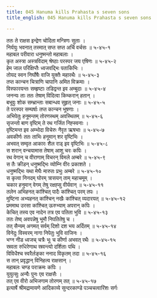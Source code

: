 ```yaml
---
title: 045 Hanuma kills Prahasta s seven sons
title_english: 045 Hanuma kills Prahasta s seven sons

---
```


<div class="audioEmbed"  caption="श्रीराम-हरिसीताराममूर्ति-घनपाठिभ्यां वचनम्" src="https://archive.org/download/Ramayana-recitation-Sriram-harisItArAmamUrti-Ghanapaati-v2/Kanda_5/Kanda_5_SK-045-Hanuma_kills_Prahasta_s_seven_sons.mp3"></div>

ततः ते राक्षस इन्द्रेण चोदिता मन्त्रिणः सुताः ।  
निर्ययुः भवनात् तस्मात् सप्त सप्त अर्चि वर्चसः ॥ ५-४५-१  
महाबल परीवारा धनुष्मन्तो महाबलाः ।  
कृत अस्त्रा अस्त्रविदाम् श्रेष्ठाः परस्पर जय एषिणः ॥ ५-४५-२  
हेम जाल परिक्षिप्तैः ध्वजवद्भिः पताकिभिः ।  
तोयद स्वन निर्घोषैः वाजि युक्तैः महारथैः ॥ ५-४५-३  
तप्त कान्चन चित्राणि चापानि अमित विक्रमाः ।  
विस्फारयन्तः सम्हृष्टाः तडिद्वन्त इव अम्बुदाः ॥ ५-४५-४  
जनन्यः ताः ततः तेषाम् विदित्वा किम्करान् हतान् ।  
बभूवुः शोक सम्भ्रान्ताः सबान्धव सुहृत् जनाः ॥ ५-४५-५  
ते परस्पर सम्घर्षाः तप्त कान्चन भूषणाः ।  
अभिपेतुः हनूमन्तम् तोरणस्थम् अवस्थितम् ॥ ५-४५-६  
सृजन्तो बाण वृष्टिम् ते रथ गर्जित निह्स्वनाः ।  
वृष्टिमन्त इव अम्भोदा विचेरुः नैरृत ऋषभाः ॥ ५-४५-७  
अवकीर्णः ततः ताभिः हनूमान् शर वृष्टिभिः ।  
अभवत् सम्वृत आकारः शैल राड् इव वृष्टिभिः ॥ ५-४५-८  
स शरान् वन्चयामास तेषाम् आशु चरः कपिः ।  
रथ वेगान् च वीराणाम् विचरन् विमले अम्बरे ॥ ५-४५-९  
स तैः क्रीडन् धनुष्मद्भिः व्योम्नि वीरः प्रकाशते ।  
धनुष्मद्भिः यथा मेघैः मारुतः प्रभुः अम्बरे ॥ ५-४५-१०  
स कृत्वा निनदम् घोरम् त्रासयन् ताम् महाचमूम् ।  
चकार हनुमान् वेगम् तेषु रक्षह्सु वीर्यवान् ॥ ५-४५-११  
तलेन अभिहनत् कांश्चित् पादैः कांश्चित् परम् तपः ।  
मुष्टिना अभ्यहनत् कांश्चिन् नखैः कांश्चित् व्यदारयत् ॥ ५-४५-१२  
प्रममाथ उरसा कांश्चित् ऊरुभ्याम् अपरान् कपिः ।  
केचित् तस्य एव नादेन तत्र एव पतिता भुवि ॥ ५-४५-१३  
ततः तेष्व् अवपन्नेषु भूमौ निपतितेषु च ।  
तत् सैन्यम् अगमत् सर्वम् दिशो दश भय अर्दितम् ॥ ५-४५-१४  
विनेदुः विस्वरम् नागा निपेतुः भुवि वाजिनः ।  
भग्न नीड ध्वजच् चत्रैः भूः च कीर्णा अभवत् रथैः ॥ ५-४५-१५  
स्रवता रुधिरेणाथ स्रवन्त्यो दर्शिताः पथि ।  
विविधैश्च स्वरैर्लङ्का ननाद विकृतम् तदा ॥ ५-४५-१६  
स तान् प्रवृद्धान् विनिहत्य राक्षसान् ।  
महाबलः चण्ड पराक्रमः कपिः ।  
युयुत्सुः अन्यैः पुनः एव राक्षसैः ।  
तत् एव वीरो अभिजगाम तोरणम् तत् ॥ ५-४५-१७  
इत्यार्षे श्रीमद्रामायणे आदिकाव्ये सुन्दरकाण्डे पञ्चचत्वारिंशः सर्गः